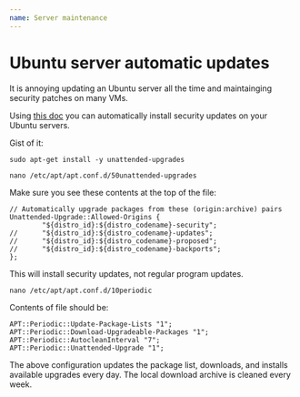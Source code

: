 ```yaml
---
name: Server maintenance
---
```


# Ubuntu server automatic updates

It is annoying updating an Ubuntu server all the time and maintainging security patches on many VMs.

Using [this doc](https://help.ubuntu.com/14.04/serverguide/automatic-updates.html) you can automatically install security updates on your Ubuntu servers.

Gist of it:
```
sudo apt-get install -y unattended-upgrades
```

```
nano /etc/apt/apt.conf.d/50unattended-upgrades
```
Make sure you see these contents at the top of the file:
```
// Automatically upgrade packages from these (origin:archive) pairs
Unattended-Upgrade::Allowed-Origins {
        "${distro_id}:${distro_codename}-security";
//      "${distro_id}:${distro_codename}-updates";
//      "${distro_id}:${distro_codename}-proposed";
//      "${distro_id}:${distro_codename}-backports";
};
```
This will install security updates, not regular program updates.

```
nano /etc/apt/apt.conf.d/10periodic
```
Contents of file should be:
```
APT::Periodic::Update-Package-Lists "1";
APT::Periodic::Download-Upgradeable-Packages "1";
APT::Periodic::AutocleanInterval "7";
APT::Periodic::Unattended-Upgrade "1";
```
The above configuration updates the package list, downloads, and installs available upgrades every day. The local download archive is cleaned every week.
